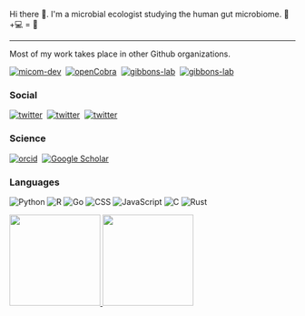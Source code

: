 Hi there 👋. I'm a microbial ecologist studying the human gut microbiome. 🦠+💻 = 💓

---

Most of my work takes place in other Github organizations.

[![micom-dev](https://img.shields.io/badge/-micom--dev-028?&logo=GitHub)](https://github.com/micom-dev)&nbsp;
[![openCobra](https://img.shields.io/badge/-openCOBRA-028?&logo=GitHub)](https://github.com/openCOBRA)&nbsp;
[![gibbons-lab](https://img.shields.io/badge/-Diener--Lab-028?&logo=GitHub)](https://github.com/dienerlab)&nbsp;
[![gibbons-lab](https://img.shields.io/badge/-Gibbons--Lab-028?&logo=GitHub)](https://github.com/gibbons-lab)&nbsp;

### Social

[![twitter](https://img.shields.io/badge/-@thaasophobia-024?&logo=Twitter)](https://twitter.com/thaasophobia)&nbsp;
[![twitter](https://img.shields.io/badge/-@thaasophobia-002?&logo=Mastodon)](https://mstdn.science/@thaasophobia)&nbsp;
[![twitter](https://img.shields.io/badge/-🟦&nbsp;&nbsp;@cdiener.com-000)](https://bsky.app/profile/cdiener.com)&nbsp;

### Science

[![orcid](https://img.shields.io/badge/-0000--0002--7476--0868-010?&logo=ORCID)](https://orcid.org/my-orcid?orcid=0000-0002-7476-0868)&nbsp;
[![Google Scholar](https://img.shields.io/badge/-publications-100?&logo=Google-Scholar)](https://scholar.google.co/citations?user=5BHwbP8AAAAJ)&nbsp;

### Languages

![Python](https://img.shields.io/badge/-Python-000?&logo=Python)
![R](https://img.shields.io/badge/-R-000?&logo=R)
![Go](https://img.shields.io/badge/-Go-000?&logo=Go)
![CSS](https://img.shields.io/badge/-CSS-000?&logo=CSS)
![JavaScript](https://img.shields.io/badge/-JavaScript-000?&logo=JavaScript)
![C](https://img.shields.io/badge/-C-000?&logo=C)
![Rust](https://img.shields.io/badge/-Rust&nbsp;[learning]-000?&logo=Rust)
  
<a href="https://cdiener.com" target="_blank">
<img height="160px" src="https://github-readme-stats.vercel.app/api?username=cdiener&show_icons=true&theme=dracula&include_all_commits=true" /> <img height="160px" src="https://github-readme-stats.vercel.app/api/top-langs/?username=cdiener&layout=compact&theme=dracula&card_width=340" />
</a>

